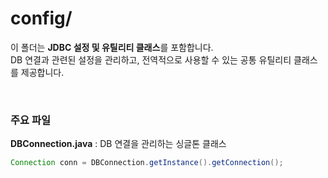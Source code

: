 # config/

이 폴더는 **JDBC 설정 및 유틸리티 클래스**를 포함합니다.  
DB 연결과 관련된 설정을 관리하고, 전역적으로 사용할 수 있는 공통 유틸리티 클래스를 제공합니다.

<br>

### 주요 파일  
**DBConnection.java** : DB 연결을 관리하는 싱글톤 클래스  

```java
Connection conn = DBConnection.getInstance().getConnection();
```
